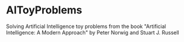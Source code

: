 # AIToyProblems

Solving Artificial Intelligence toy problems from the book "Artificial Intelligence: A Modern Approach" by Peter Norwig and Stuart J. Russell

